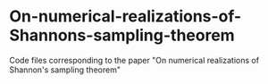 # On-numerical-realizations-of-Shannons-sampling-theorem
Code files corresponding to the paper "On numerical realizations of Shannon's sampling theorem"
